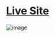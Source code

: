 # [Live Site](https://6332f5102f5a863cba4e2031--candy-crush-clone1.netlify.app)
![image](https://user-images.githubusercontent.com/75967993/192563484-d8e10cb5-e87e-44a5-916c-50da68b92007.png)
